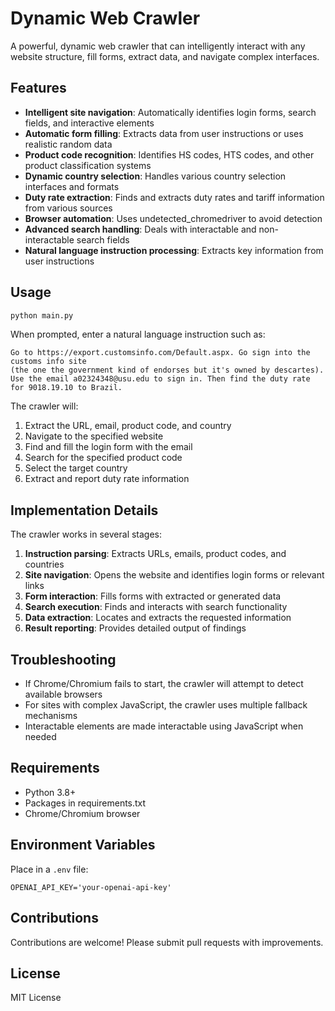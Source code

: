 # Dynamic Web Crawler

A powerful, dynamic web crawler that can intelligently interact with any website structure, fill forms, extract data, and navigate complex interfaces.

## Features

- **Intelligent site navigation**: Automatically identifies login forms, search fields, and interactive elements
- **Automatic form filling**: Extracts data from user instructions or uses realistic random data
- **Product code recognition**: Identifies HS codes, HTS codes, and other product classification systems
- **Dynamic country selection**: Handles various country selection interfaces and formats
- **Duty rate extraction**: Finds and extracts duty rates and tariff information from various sources
- **Browser automation**: Uses undetected_chromedriver to avoid detection
- **Advanced search handling**: Deals with interactable and non-interactable search fields
- **Natural language instruction processing**: Extracts key information from user instructions

## Usage

```python
python main.py
```

When prompted, enter a natural language instruction such as:

```
Go to https://export.customsinfo.com/Default.aspx. Go sign into the customs info site 
(the one the government kind of endorses but it's owned by descartes). 
Use the email a02324348@usu.edu to sign in. Then find the duty rate for 9018.19.10 to Brazil.
```

The crawler will:
1. Extract the URL, email, product code, and country
2. Navigate to the specified website
3. Find and fill the login form with the email
4. Search for the specified product code
5. Select the target country
6. Extract and report duty rate information

## Implementation Details

The crawler works in several stages:

1. **Instruction parsing**: Extracts URLs, emails, product codes, and countries
2. **Site navigation**: Opens the website and identifies login forms or relevant links
3. **Form interaction**: Fills forms with extracted or generated data
4. **Search execution**: Finds and interacts with search functionality
5. **Data extraction**: Locates and extracts the requested information
6. **Result reporting**: Provides detailed output of findings

## Troubleshooting

- If Chrome/Chromium fails to start, the crawler will attempt to detect available browsers
- For sites with complex JavaScript, the crawler uses multiple fallback mechanisms
- Interactable elements are made interactable using JavaScript when needed

## Requirements

- Python 3.8+
- Packages in requirements.txt
- Chrome/Chromium browser

## Environment Variables

Place in a `.env` file:

```
OPENAI_API_KEY='your-openai-api-key'
```

## Contributions

Contributions are welcome! Please submit pull requests with improvements.

## License

MIT License